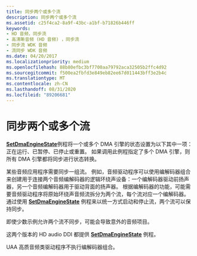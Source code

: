 ```yaml
---
title: 同步两个或多个流
description: 同步两个或多个流
ms.assetid: c25f4ca2-8a9f-43bc-a1bf-b71826b446ff
keywords:
- HD 音频，同步流
- 高清晰音频 (HD 音频) ，同步流
- 同步流 WDK 音频
- 流同步 WDK 音频
ms.date: 04/20/2017
ms.localizationpriority: medium
ms.openlocfilehash: 88b80efbc3bf7700aa79792aca32505b2ffc4d92
ms.sourcegitcommit: f500ea2fbfd3e849eb82ee67d011443bff3e2b4c
ms.translationtype: MT
ms.contentlocale: zh-CN
ms.lasthandoff: 08/31/2020
ms.locfileid: "89206681"
---
```

# <a name="synchronizing-two-or-more-streams"></a>同步两个或多个流


[**SetDmaEngineState**](/windows-hardware/drivers/ddi/hdaudio/nc-hdaudio-pset_dma_engine_state)例程将一个或多个 DMA 引擎的状态设置为以下其中一项：正在运行、已暂停、已停止或重置。 如果调用此例程指定了多个 DMA 引擎，则所有 DMA 引擎都将同步进行状态转换。

某些音频应用程序需要同步一组流。 例如，音频驱动程序可以使用编解码器组合来创建用于连接两个音频编解码器的逻辑环绕声设备：一个编解码器驱动前扬声器，另一个音频编解码器用于驱动背面的扬声器。 根据编解码器的功能，可能需要音频驱动程序将原始环绕声音频流拆分为两个流，每个流对应一个编解码器。 通过使用 [**SetDmaEngineState**](/windows-hardware/drivers/ddi/hdaudio/nc-hdaudio-pset_dma_engine_state) 例程来以统一方式启动和停止流，两个流可以保持同步。

即使少数示例允许两个流不同步，可能会导致意外的音频项目。

这两个版本的 HD audio DDI 都提供 [**SetDmaEngineState**](/windows-hardware/drivers/ddi/hdaudio/nc-hdaudio-pset_dma_engine_state) 例程。

UAA 高质音频类驱动程序不执行编解码器组合。

 

